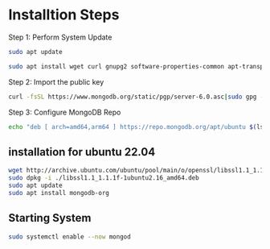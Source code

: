 # Installtion Steps
Step 1: Perform System Update

```bash
sudo apt update 
```
```bash
sudo apt install wget curl gnupg2 software-properties-common apt-transport-https ca-certificates lsb-release
```

Step 2: Import the public key

```bash
curl -fsSL https://www.mongodb.org/static/pgp/server-6.0.asc|sudo gpg --dearmor -o /etc/apt/trusted.gpg.d/mongodb-6.gpg
```
Step 3: Configure MongoDB Repo

```bash
echo "deb [ arch=amd64,arm64 ] https://repo.mongodb.org/apt/ubuntu $(lsb_release -cs)/mongodb-org/6.0 multiverse" | sudo tee /etc/apt/sources.list.d/mongodb-org-6.0.list
```
## installation for ubuntu 22.04

```bash
wget http://archive.ubuntu.com/ubuntu/pool/main/o/openssl/libssl1.1_1.1.1f-1ubuntu2.16_amd64.deb
sudo dpkg -i ./libssl1.1_1.1.1f-1ubuntu2.16_amd64.deb
sudo apt update
sudo apt install mongodb-org
```
## Starting System

```bash
sudo systemctl enable --now mongod
```

